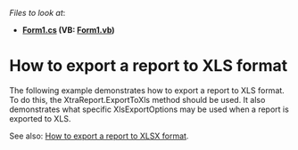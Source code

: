 <!-- default file list -->
*Files to look at*:

* **[Form1.cs](./CS/Form1.cs) (VB: [Form1.vb](./VB/Form1.vb))**
<!-- default file list end -->
# How to export a report to XLS format


<p>The following example demonstrates how to export a report to XLS format. To do this, the XtraReport.ExportToXls method should be used. It also demonstrates what specific XlsExportOptions may be used when a report is exported to XLS.</p><p>See also: <a href="https://www.devexpress.com/Support/Center/p/E1539">How to export a report to XLSX format</a>.</p>

<br/>


